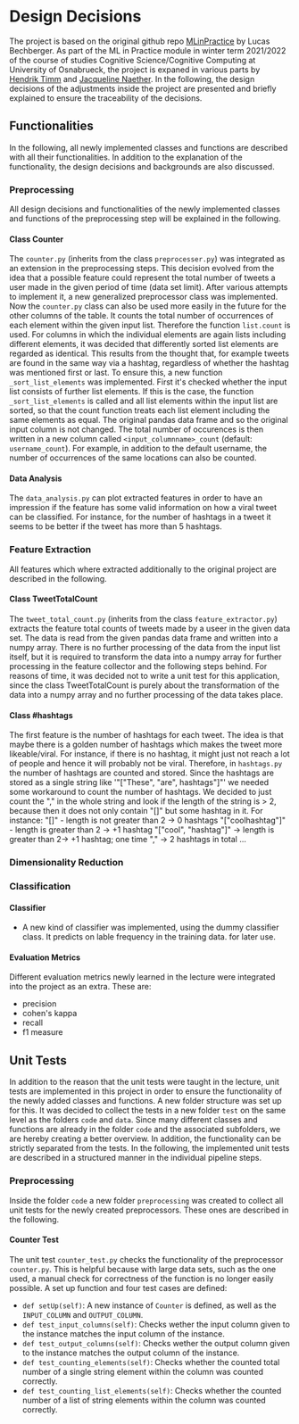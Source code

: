 # Design Decisions
The project is based on the original github repo [MLinPractice](https://github.com/lbechberger/MLinPractice) by Lucas Bechberger. As part of the ML in Practice module in winter term 2021/2022 of the course of studies Cognitive Science/Cognitive Computing at University of Osnabrueck, the project is expaned in various parts by [Hendrik Timm](https://github.com/sweedp) and [Jacqueline Naether](https://github.com/jackylinelein). In the following, the design decisions of the adjustments inside the project are presented and briefly explained to ensure the traceability of the decisions.

## Functionalities
In the following, all newly implemented classes and functions are described with all their functionalities. 
In addition to the explanation of the functionality, the design decisions and backgrounds are also discussed.

### Preprocessing
All design decisions and functionalities of the newly implemented classes and functions of the preprocessing step will be explained in the following.
#### Class Counter
The `counter.py` (inherits from the class `preprocesser.py`) was integrated as an extension in the preprocessing steps. 
This decision evolved from the idea that a possible feature could represent the total number of tweets a user made in the given period of time (data set limit).
After various attempts to implement it, a new generalized preprocessor class was implemented. 
Now the `counter.py` class can also be used more easily in the future for the other columns of the table. 
It counts the total number of occurrences of each element within the given input list. Therefore the function `list.count` is used. 
For columns in which the individual elements are again lists including different elements, it was decided that differently sorted list elements are regarded as identical. 
This results from the thought that, for example tweets are found in the same way via a hashtag, regardless of whether the hashtag was mentioned first or last. 
To ensure this, a new function `_sort_list_elements` was implemented. First it's checked whether the input list consists of further list elements. 
If this is the case, the function `_sort_list_elements` is called and all list elements within the input list are sorted, 
so that the count function treats each list element including the same elements as equal. 
The original pandas data frame and so the original input column is not changed. 
The total number of occurences is then written in a new column called `<input_columnname>_count` (default: `username_count`). 
For example, in addition to the default username, the number of occurrences of the same locations can also be counted.

#### Data Analysis
The `data_analysis.py` can plot extracted features in order to have an impression if the feature has some valid information on how a viral tweet can be classified. For instance, for
the number of hashtags in a tweet it seems to be better if the tweet has more than 5 hashtags.

### Feature Extraction
All features which where extracted additionally to the original project are described in the following.
#### Class TweetTotalCount
The `tweet_total_count.py` (inherits from the class `feature_extractor.py`) extracts the feature total counts of tweets made by a useer in the given data set.
The data is read from the given pandas data frame and written into a numpy array. 
There is no further processing of the data from the input list itself, but it is required to transform the data into a numpy array 
for further processing in the feature collector and the following steps behind. 
For reasons of time, it was decided not to write a unit test for this application, 
since the class TweetTotalCount is purely about the transformation of the data into a numpy array and no further processing of the data takes place.

#### Class #hashtags 
The first feature is the number of hashtags for each tweet. The idea is that maybe there is a golden number of hashtags which makes the tweet more likeable/viral. For instance, if there is 
no hashtag, it might just not reach a lot of people and hence it will probably not be viral. Therefore, in `hashtags.py` the number of hashtags are counted and stored.
Since the hashtags are stored as a single string like '"["These", "are", hashtags"]"' we needed some workaround to count the number of hashtags. We decided to
just count the "," in the whole string and look if the length of the string is > 2, because then it does not only contain "[]" but some hashtag in it.
For instance:
"[]" - length is not greater than 2 -> 0 hashtags
"["coolhashtag"]" - length is greater than 2 -> +1 hashtag
"["cool", "hashtag"]" -> length is greater than 2-> +1 hashtag; one time "," -> 2 hashtags in total
...

### Dimensionality Reduction

### Classification

#### Classifier
- A new kind of classifier was implemented, using the dummy classifier class. It predicts on lable frequency in the training data.
for later use.
#### Evaluation Metrics
Different evaluation metrics newly learned in the lecture were integrated into the project as an extra. These are:
- precision
- cohen's kappa
- recall
- f1 measure

## Unit Tests
In addition to the reason that the unit tests were taught in the lecture, unit tests are implemented in this project in order to ensure the functionality of the newly added classes and functions.
A new folder structure was set up for this. 
It was decided to collect the tests in a new folder `test` on the same level as the folders `code` and `data`.
Since many different classes and functions are already in the folder `code` and the associated subfolders, we are hereby creating a better overview.
In addition, the functionality can be strictly separated from the tests.
In the following, the implemented unit tests are described in a structured manner in the individual pipeline steps.

### Preprocessing
Inside the folder `code` a new folder `preprocessing` was created to collect all unit tests for the newly created preprocessors.
These ones are described in the following.

#### Counter Test
The unit test `counter_test.py` checks the functionality of the preprocessor `counter.py`.
This is helpful because with large data sets, such as the one used, a manual check for correctness of the function is no longer easily possible.
A set up function and four test cases are defined:
- `def setUp(self)`: A new instance of `Counter` is defined, as well as the `INPUT_COLUMN` and `OUTPUT_COLUMN`.
- `def test_input_columns(self)`: Checks wether the input column given to the instance matches the input column of the instance.
- `def test_output_columns(self)`: Checks wether the output column given to the instance matches the output column of the instance.
- `def test_counting_elements(self)`: Checks whether the counted total number of a single string element within the column was counted correctly.
- `def test_counting_list_elements(self)`: Checks whether the counted number of a list of string elements within the column was counted correctly.